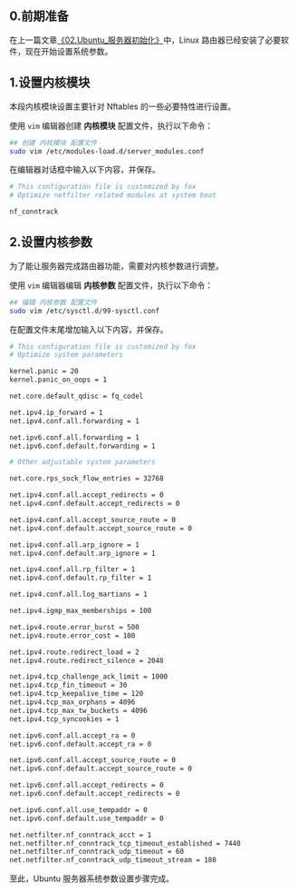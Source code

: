 ## 0.前期准备

在上一篇文章[《02.Ubuntu_服务器初始化》](./02.Ubuntu_服务器初始化.md)中，Linux 路由器已经安装了必要软件，现在开始设置系统参数。  

## 1.设置内核模块

本段内核模块设置主要针对 Nftables 的一些必要特性进行设置。

使用 `vim` 编辑器创建 **内核模块** 配置文件，执行以下命令：

```bash
## 创建 内核模块 配置文件
sudo vim /etc/modules-load.d/server_modules.conf
```

在编辑器对话框中输入以下内容，并保存。  

```bash
# This configuration file is customized by fox
# Optimize netfilter related modules at system boot

nf_conntrack

```

## 2.设置内核参数

为了能让服务器完成路由器功能，需要对内核参数进行调整。  

使用 `vim` 编辑器编辑 **内核参数** 配置文件，执行以下命令：  

```bash
## 编辑 内核参数 配置文件
sudo vim /etc/sysctl.d/99-sysctl.conf
```

在配置文件末尾增加输入以下内容，并保存。  

```bash
# This configuration file is customized by fox
# Optimize system parameters

kernel.panic = 20
kernel.panic_on_oops = 1

net.core.default_qdisc = fq_codel

net.ipv4.ip_forward = 1
net.ipv4.conf.all.forwarding = 1

net.ipv6.conf.all.forwarding = 1
net.ipv6.conf.default.forwarding = 1

# Other adjustable system parameters

net.core.rps_sock_flow_entries = 32768

net.ipv4.conf.all.accept_redirects = 0
net.ipv4.conf.default.accept_redirects = 0

net.ipv4.conf.all.accept_source_route = 0
net.ipv4.conf.default.accept_source_route = 0

net.ipv4.conf.all.arp_ignore = 1
net.ipv4.conf.default.arp_ignore = 1

net.ipv4.conf.all.rp_filter = 1
net.ipv4.conf.default.rp_filter = 1

net.ipv4.conf.all.log_martians = 1

net.ipv4.igmp_max_memberships = 100

net.ipv4.route.error_burst = 500
net.ipv4.route.error_cost = 100

net.ipv4.route.redirect_load = 2
net.ipv4.route.redirect_silence = 2048

net.ipv4.tcp_challenge_ack_limit = 1000
net.ipv4.tcp_fin_timeout = 30
net.ipv4.tcp_keepalive_time = 120
net.ipv4.tcp_max_orphans = 4096
net.ipv4.tcp_max_tw_buckets = 4096
net.ipv4.tcp_syncookies = 1

net.ipv6.conf.all.accept_ra = 0
net.ipv6.conf.default.accept_ra = 0

net.ipv6.conf.all.accept_source_route = 0
net.ipv6.conf.default.accept_source_route = 0

net.ipv6.conf.all.accept_redirects = 0
net.ipv6.conf.default.accept_redirects = 0

net.ipv6.conf.all.use_tempaddr = 0
net.ipv6.conf.default.use_tempaddr = 0

net.netfilter.nf_conntrack_acct = 1
net.netfilter.nf_conntrack_tcp_timeout_established = 7440
net.netfilter.nf_conntrack_udp_timeout = 60
net.netfilter.nf_conntrack_udp_timeout_stream = 180

```

至此，Ubuntu 服务器系统参数设置步骤完成。
